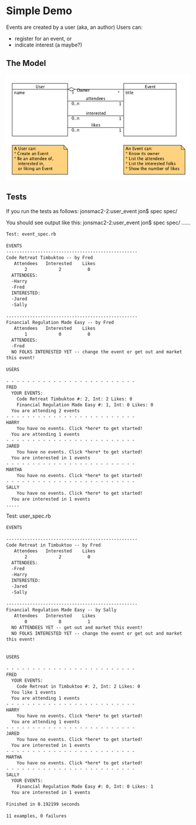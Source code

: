 # Simple Demo

Events are created by a user (aka, an author)
Users can: 
* register for an event, or
* indicate interest (a maybe?)

## The Model

![UserEvent](https://github.com/JonKernPA/mongo_examples/raw/master/user_event/user_event_model.png "from UMLet tool")

## Tests

If you run the tests as follows:
	jonsmac2-2:user_event jon$ spec spec/

You should see output like this:
	jonsmac2-2:user_event jon$ spec spec/
	......

	Test: event_spec.rb

	EVENTS
	--------------------------------------------------
	Code Retreat Timbuktoo -- by Fred
	   Attendees   Interested    Likes
	       2            2          0
	  ATTENDEES:
	  -Harry
	  -Fred
	  INTERESTED:
	  -Jared
	  -Sally

	--------------------------------------------------
	Financial Regulation Made Easy -- by Fred
	   Attendees   Interested    Likes
	       1            0          0
	  ATTENDEES:
	  -Fred
	  NO FOLKS INTERESTED YET -- change the event or get out and market this event!

	USERS

	- - - - - - - - - - - - - - - - - - - - - - - - - 
	FRED
	  YOUR EVENTS:
	    Code Retreat Timbuktoo #: 2, Int: 2 Likes: 0
	    Financial Regulation Made Easy #: 1, Int: 0 Likes: 0
	  You are attending 2 events
	- - - - - - - - - - - - - - - - - - - - - - - - - 
	HARRY
	    You have no events. Click *here* to get started!
	  You are attending 1 events
	- - - - - - - - - - - - - - - - - - - - - - - - - 
	JARED
	    You have no events. Click *here* to get started!
	  You are interested in 1 events
	- - - - - - - - - - - - - - - - - - - - - - - - - 
	MARTHA
	    You have no events. Click *here* to get started!
	- - - - - - - - - - - - - - - - - - - - - - - - - 
	SALLY
	    You have no events. Click *here* to get started!
	  You are interested in 1 events
	.....

Test: user_spec.rb

	EVENTS

	--------------------------------------------------
	Code Retreat in Timbuktoo -- by Fred
	   Attendees   Interested    Likes
	       2            2          0
	  ATTENDEES:
	  -Fred
	  -Harry
	  INTERESTED:
	  -Jared
	  -Sally

	--------------------------------------------------
	Financial Regulation Made Easy -- by Sally
	   Attendees   Interested    Likes
	       0            0          1
	  NO ATTENDEES YET -- get out and market this event!
	  NO FOLKS INTERESTED YET -- change the event or get out and market this event!


	USERS

	- - - - - - - - - - - - - - - - - - - - - - - - - 
	FRED
	  YOUR EVENTS:
	    Code Retreat in Timbuktoo #: 2, Int: 2 Likes: 0
	  You like 1 events
	  You are attending 1 events
	- - - - - - - - - - - - - - - - - - - - - - - - - 
	HARRY
	    You have no events. Click *here* to get started!
	  You are attending 1 events
	- - - - - - - - - - - - - - - - - - - - - - - - - 
	JARED
	    You have no events. Click *here* to get started!
	  You are interested in 1 events
	- - - - - - - - - - - - - - - - - - - - - - - - - 
	MARTHA
	    You have no events. Click *here* to get started!
	- - - - - - - - - - - - - - - - - - - - - - - - - 
	SALLY
	  YOUR EVENTS:
	    Financial Regulation Made Easy #: 0, Int: 0 Likes: 1
	  You are interested in 1 events

	Finished in 0.192199 seconds

	11 examples, 0 failures
